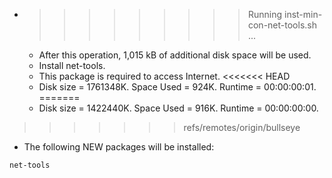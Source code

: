 * >>>>>>>>> Running inst-min-con-net-tools.sh ...
  * After this operation, 1,015 kB of additional disk space will be used.
  * Install net-tools.
  * This package is required to access Internet.
<<<<<<< HEAD
  * Disk size = 1761348K. Space Used = 924K. Runtime = 00:00:00:01.
=======
  * Disk size = 1422440K. Space Used = 916K. Runtime = 00:00:00:00.
>>>>>>> refs/remotes/origin/bullseye
  * The following NEW packages will be installed:
  ```bash
net-tools
  ```
